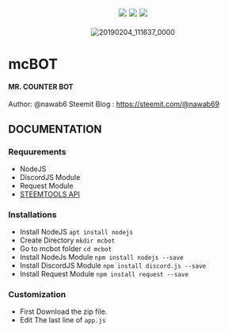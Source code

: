 
<div align="center">
  
![](https://img.shields.io/github/release/nawab69/mcbot.svg?style=flat-square)
![](https://img.shields.io/github/license/nawab69/mcbot.svg?style=flat-square)
![](https://img.shields.io/github/last-commit/nawab69/mcbot.svg?style=flat-square)
---
![20190204_111637_0000](https://user-images.githubusercontent.com/44573643/52191409-a7e7a300-286e-11e9-94ac-80211bfd42f5.png)


</div>


# mcBOT
#### MR. COUNTER BOT
Author: @nawab6
Steemit Blog : https://steemit.com/@nawab69


## DOCUMENTATION 
### Requurements
- NodeJS
- DiscordJS Module
- Request Module
- [STEEMTOOLS API](http://github.com/nawab69/steemtools-api)

### Installations 
- Install NodeJS
``apt install nodejs``
- Create Directory
``mkdir mcbot``
- Go to mcbot folder
``cd mcbot``
- Install NodeJs Module
``npm install nodejs --save``
- Install DiscordJS Module
``npm install discord.js --save``
- Install Request Module
``npm install request --save``

### Customization
- First Download the zip file.
- Edit The last line of ``app.js`` 

